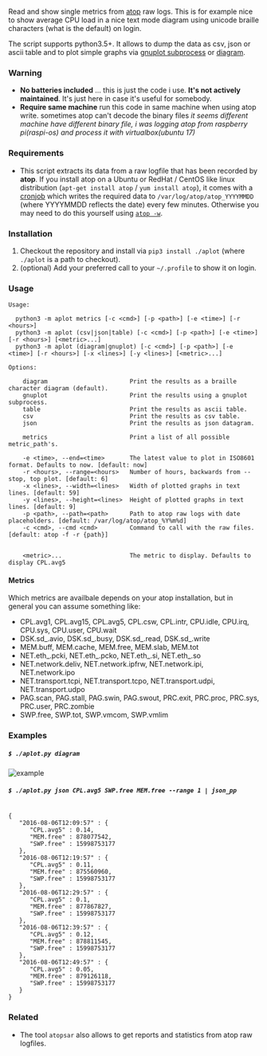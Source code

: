 Read and show single metrics from [atop](http://www.atoptool.nl/) raw logs. This is for example nice to show average CPU load in a nice text mode diagram using unicode braille characters (what is the default) on login. 

The script supports python3.5+. It allows to dump the data as csv, json or ascii table and to plot simple graphs via [gnuplot subprocess](http://www.gnuplot.info/) or [diagram](https://github.com/tehmaze/diagram).
 
### Warning

* __No batteries included__ ... this is just the code i use. __It's not actively maintained__. It's just here in case it's useful for somebody.
* __Require same machine__ run this code in same machine when using atop write. sometimes atop can't decode the binary files _it seems different machine have different binary file, i was logging atop from raspberry pi(raspi-os) and process it with virtualbox(ubuntu 17)_
 
### Requirements

* This script extracts its data from a raw logfile that has been recorded by __atop__. If you install atop on a Ubuntu or RedHat / CentOS like linux distribution (`apt-get install atop` / `yum install atop`), it comes with a [cronjob](http://linux.die.net/man/1/crontab) which writes the required data to `/var/log/atop/atop_YYYYMMDD` (where YYYYMMDD reflects the date) every few minutes. Otherwise you may need to do this yourself using [`atop -w`](http://linux.die.net/man/1/atop).

### Installation

1. Checkout the repository and install via `pip3 install ./aplot` (where `./aplot` is a path to checkout).
2. (optional) Add your preferred call to your `~/.profile` to show it on login.

### Usage

    Usage:
    
      python3 -m aplot metrics [-c <cmd>] [-p <path>] [-e <time>] [-r <hours>]
      python3 -m aplot (csv|json|table) [-c <cmd>] [-p <path>] [-e <time>] [-r <hours>] [<metric>...]
      python3 -m aplot (diagram|gnuplot) [-c <cmd>] [-p <path>] [-e <time>] [-r <hours>] [-x <lines>] [-y <lines>] [<metric>...]
    
    Options:
    
        diagram                       Print the results as a braille character diagram (default).
        gnuplot                       Print the results using a gnuplot subprocess.
        table                         Print the results as ascii table.
        csv                           Print the results as csv table.
        json                          Print the results as json datagram.
    
        metrics                       Print a list of all possible metric_path's.
    
        -e <time>, --end=<time>       The latest value to plot in ISO8601 format. Defaults to now. [default: now]
        -r <hours>, --range=<hours>   Number of hours, backwards from --stop, top plot. [default: 6]
        -x <lines>, --width=<lines>   Width of plotted graphs in text lines. [default: 59]
        -y <lines>, --height=<lines>  Height of plotted graphs in text lines. [default: 9]
        -p <path>, --path=<path>      Path to atop raw logs with date placeholders. [default: /var/log/atop/atop_%Y%m%d]
        -c <cmd>, --cmd <cmd>         Command to call with the raw files. [default: atop -f -r {path}]
    
    
        <metric>...                   The metric to display. Defaults to display CPL.avg5    

#### Metrics

Which metrics are availbale depends on your atop installation, but in general you can assume something like:
* CPL.avg1, CPL.avg15, CPL.avg5, CPL.csw, CPL.intr, CPU.idle, CPU.irq, CPU.sys, CPU.user, CPU.wait
* DSK.sd_.avio, DSK.sd_.busy, DSK.sd_.read, DSK.sd_.write
* MEM.buff, MEM.cache, MEM.free, MEM.slab, MEM.tot
* NET.eth_.pcki, NET.eth_.pcko, NET.eth_.si, NET.eth_.so
* NET.network.deliv, NET.network.ipfrw, NET.network.ipi, NET.network.ipo
* NET.transport.tcpi, NET.transport.tcpo, NET.transport.udpi, NET.transport.udpo
* PAG.scan, PAG.stall, PAG.swin, PAG.swout, PRC.exit, PRC.proc, PRC.sys, PRC.user, PRC.zombie
* SWP.free, SWP.tot, SWP.vmcom, SWP.vmlim

### Examples

##### `$ ./aplot.py diagram` 
 
  ![example](example.png)


##### `$ ./aplot.py json CPL.avg5 SWP.free MEM.free --range 1 | json_pp`

```

{
   "2016-08-06T12:09:57" : {
      "CPL.avg5" : 0.14,
      "MEM.free" : 878077542,
      "SWP.free" : 15998753177
   },
   "2016-08-06T12:19:57" : {
      "CPL.avg5" : 0.11,
      "MEM.free" : 875560960,
      "SWP.free" : 15998753177
   },
   "2016-08-06T12:29:57" : {
      "CPL.avg5" : 0.1,
      "MEM.free" : 877867827,
      "SWP.free" : 15998753177
   },
   "2016-08-06T12:39:57" : {
      "CPL.avg5" : 0.12,
      "MEM.free" : 878811545,
      "SWP.free" : 15998753177
   },
   "2016-08-06T12:49:57" : {
      "CPL.avg5" : 0.05,
      "MEM.free" : 879126118,
      "SWP.free" : 15998753177
   }
}
```

### Related

* The tool `atopsar` also allows to get reports and statistics from atop raw logfiles.
